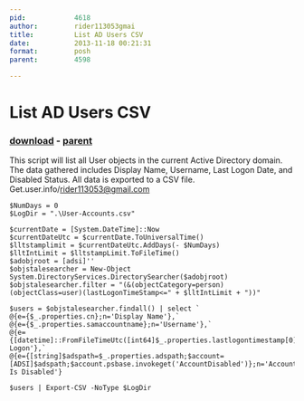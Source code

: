 ```yaml
---
pid:            4618
author:         rider113053gmai
title:          List AD Users CSV
date:           2013-11-18 00:21:31
format:         posh
parent:         4598

---
```


# List AD Users CSV

### [download](//scripts/4618.ps1) - [parent](//scripts/4598.md)

This script will list all User objects in the current Active Directory domain. The data gathered includes Display Name, Username, Last Logon Date, and Disabled Status. All data is exported to a CSV file. Get.user.info/rider113053@gmail.com

```posh
$NumDays = 0
$LogDir = ".\User-Accounts.csv"

$currentDate = [System.DateTime]::Now
$currentDateUtc = $currentDate.ToUniversalTime()
$lltstamplimit = $currentDateUtc.AddDays(- $NumDays)
$lltIntLimit = $lltstampLimit.ToFileTime()
$adobjroot = [adsi]''
$objstalesearcher = New-Object System.DirectoryServices.DirectorySearcher($adobjroot)
$objstalesearcher.filter = "(&(objectCategory=person)(objectClass=user)(lastLogonTimeStamp<=" + $lltIntLimit + "))"

$users = $objstalesearcher.findall() | select `
@{e={$_.properties.cn};n='Display Name'},`
@{e={$_.properties.samaccountname};n='Username'},`
@{e={[datetime]::FromFileTimeUtc([int64]$_.properties.lastlogontimestamp[0])};n='Last Logon'},`
@{e={[string]$adspath=$_.properties.adspath;$account=[ADSI]$adspath;$account.psbase.invokeget('AccountDisabled')};n='Account Is Disabled'}

$users | Export-CSV -NoType $LogDir
```
